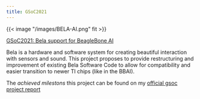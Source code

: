 ```yaml
---
title: GSoC2021
---
```



{{< image "/images/BELA-AI.png" fit >}}
<br>

[GSoC2021: Bela support for BeagleBone AI](https://dhruvag2000.github.io/Blog-GSoC21/)

Bela is a hardware and software system for creating beautiful interaction with sensors and sound. This project proposes to provide restructuring and improvement of existing Bela Software Code to allow for compatibility and easier transition to newer TI chips (like in the BBAI).


The _achieved milestons_ this project can be found on my [official gsoc project report]()

